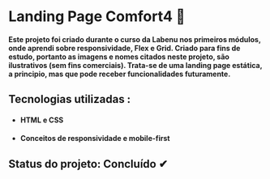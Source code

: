 # Landing Page Comfort4 👟
#### Este projeto foi criado durante o curso da Labenu nos primeiros módulos, onde aprendi sobre responsividade, Flex e Grid. Criado para fins de estudo, portanto as imagens e nomes citados neste projeto, são ilustrativos (sem fins comerciais). Trata-se de uma landing page estática, a principio, mas que pode receber funcionalidades futuramente.

## Tecnologias utilizadas :
* #### HTML e CSS
* #### Conceitos de responsividade e mobile-first

## Status do projeto: Concluído ✔
